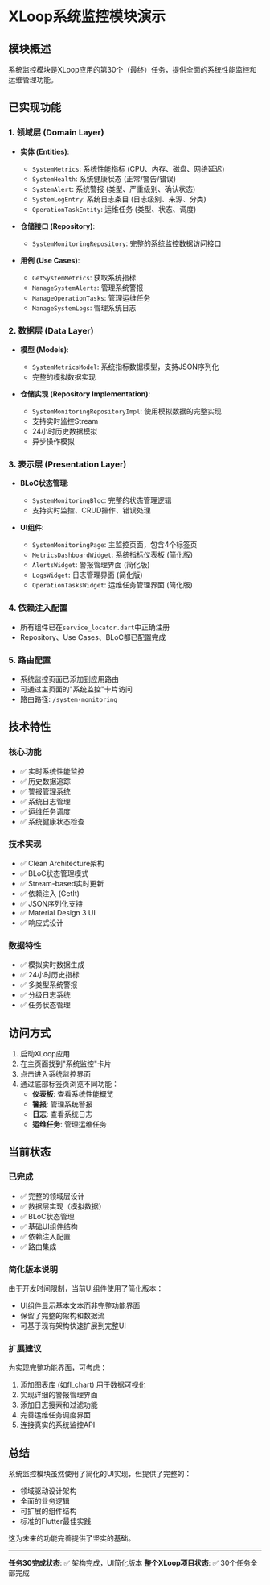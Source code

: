  # XLoop系统监控模块演示

## 模块概述

系统监控模块是XLoop应用的第30个（最终）任务，提供全面的系统性能监控和运维管理功能。

## 已实现功能

### 1. 领域层 (Domain Layer)
- **实体 (Entities)**:
  - `SystemMetrics`: 系统性能指标 (CPU、内存、磁盘、网络延迟)
  - `SystemHealth`: 系统健康状态 (正常/警告/错误)
  - `SystemAlert`: 系统警报 (类型、严重级别、确认状态)
  - `SystemLogEntry`: 系统日志条目 (日志级别、来源、分类)
  - `OperationTaskEntity`: 运维任务 (类型、状态、调度)

- **仓储接口 (Repository)**:
  - `SystemMonitoringRepository`: 完整的系统监控数据访问接口

- **用例 (Use Cases)**:
  - `GetSystemMetrics`: 获取系统指标
  - `ManageSystemAlerts`: 管理系统警报
  - `ManageOperationTasks`: 管理运维任务
  - `ManageSystemLogs`: 管理系统日志

### 2. 数据层 (Data Layer)
- **模型 (Models)**:
  - `SystemMetricsModel`: 系统指标数据模型，支持JSON序列化
  - 完整的模拟数据实现

- **仓储实现 (Repository Implementation)**:
  - `SystemMonitoringRepositoryImpl`: 使用模拟数据的完整实现
  - 支持实时监控Stream
  - 24小时历史数据模拟
  - 异步操作模拟

### 3. 表示层 (Presentation Layer)
- **BLoC状态管理**:
  - `SystemMonitoringBloc`: 完整的状态管理逻辑
  - 支持实时监控、CRUD操作、错误处理

- **UI组件**:
  - `SystemMonitoringPage`: 主监控页面，包含4个标签页
  - `MetricsDashboardWidget`: 系统指标仪表板 (简化版)
  - `AlertsWidget`: 警报管理界面 (简化版)
  - `LogsWidget`: 日志管理界面 (简化版)
  - `OperationTasksWidget`: 运维任务管理界面 (简化版)

### 4. 依赖注入配置
- 所有组件已在`service_locator.dart`中正确注册
- Repository、Use Cases、BLoC都已配置完成

### 5. 路由配置
- 系统监控页面已添加到应用路由
- 可通过主页面的"系统监控"卡片访问
- 路由路径: `/system-monitoring`

## 技术特性

### 核心功能
- ✅ 实时系统性能监控
- ✅ 历史数据追踪
- ✅ 警报管理系统
- ✅ 系统日志管理
- ✅ 运维任务调度
- ✅ 系统健康状态检查

### 技术实现
- ✅ Clean Architecture架构
- ✅ BLoC状态管理模式
- ✅ Stream-based实时更新
- ✅ 依赖注入 (GetIt)
- ✅ JSON序列化支持
- ✅ Material Design 3 UI
- ✅ 响应式设计

### 数据特性
- ✅ 模拟实时数据生成
- ✅ 24小时历史指标
- ✅ 多类型系统警报
- ✅ 分级日志系统
- ✅ 任务状态管理

## 访问方式

1. 启动XLoop应用
2. 在主页面找到"系统监控"卡片
3. 点击进入系统监控界面
4. 通过底部标签页浏览不同功能：
   - **仪表板**: 查看系统性能概览
   - **警报**: 管理系统警报
   - **日志**: 查看系统日志
   - **运维任务**: 管理运维任务

## 当前状态

### 已完成
- ✅ 完整的领域层设计
- ✅ 数据层实现（模拟数据）
- ✅ BLoC状态管理
- ✅ 基础UI组件结构
- ✅ 依赖注入配置
- ✅ 路由集成

### 简化版本说明
由于开发时间限制，当前UI组件使用了简化版本：
- UI组件显示基本文本而非完整功能界面
- 保留了完整的架构和数据流
- 可基于现有架构快速扩展到完整UI

### 扩展建议
为实现完整功能界面，可考虑：
1. 添加图表库 (如fl_chart) 用于数据可视化
2. 实现详细的警报管理界面
3. 添加日志搜索和过滤功能
4. 完善运维任务调度界面
5. 连接真实的系统监控API

## 总结

系统监控模块虽然使用了简化的UI实现，但提供了完整的：
- 领域驱动设计架构
- 全面的业务逻辑
- 可扩展的组件结构
- 标准的Flutter最佳实践

这为未来的功能完善提供了坚实的基础。

---

**任务30完成状态**: ✅ 架构完成，UI简化版本
**整个XLoop项目状态**: ✅ 30个任务全部完成